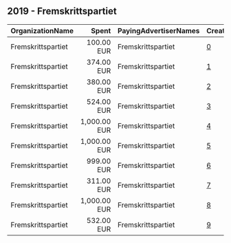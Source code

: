 ## 2019 - Fremskrittspartiet 
|OrganizationName|Spent|PayingAdvertiserNames|CreativeUrls|Impressions|Genders|AgeBrackets|CountryCodes|BillingAddresses|CandidateBallotInformation|
|:---|---:|:---|:---|---:|:---|:---|:---|:---|:---|
|Fremskrittspartiet|100.00 EUR|Fremskrittspartiet|[0](https://www.snap.com/political-ads/asset/70f51adf3d8b4cda1618b5eccff32d0b6f7199774b140af37a57248c47406df8?mediaType=mp4)|38,197||18+|norway|"Karl Johans gate 25,Oslo,0159,NO"||
|Fremskrittspartiet|374.00 EUR|Fremskrittspartiet|[1](https://www.snap.com/political-ads/asset/a5401fa442a92ca5103bc09c43e0e8c8a31a28c3da108dcc370018c03f2bd952?mediaType=mp4)|54,785||18+|norway|"Karl Johans gate 25,Oslo,0159,NO"||
|Fremskrittspartiet|380.00 EUR|Fremskrittspartiet|[2](https://www.snap.com/political-ads/asset/21919500772739593395350fba94a655d22499367cca1212276b22e95459bd7f?mediaType=mp4)|52,332||18+|norway|"Karl Johans gate 25,Oslo,0159,NO"||
|Fremskrittspartiet|524.00 EUR|Fremskrittspartiet|[3](https://www.snap.com/political-ads/asset/75b1ef3a6f21e3ee31dfe2242bf9048ccc3cf8950e4045dcca8ff79f260f19d2?mediaType=mp4)|153,329|||norway|"Karl Johans gate 25,Oslo,0159,NO"||
|Fremskrittspartiet|1,000.00 EUR|Fremskrittspartiet|[4](https://www.snap.com/political-ads/asset/f369c464d377de9914a780dd0c8726d5e90b59996b4a9cf3ebdc6142fd85e3b4?mediaType=mp4)|419,735||18+|norway|"Karl Johans gate 25,Oslo,0159,NO"||
|Fremskrittspartiet|1,000.00 EUR|Fremskrittspartiet|[5](https://www.snap.com/political-ads/asset/c7c5112ea5d714f6c4630553685ae119a053dd2f37134fe0f761983a22fa7f2f?mediaType=mp4)|420,890||18+|norway|"Karl Johans gate 25,Oslo,0159,NO"||
|Fremskrittspartiet|999.00 EUR|Fremskrittspartiet|[6](https://www.snap.com/political-ads/asset/bf1d08a00a10fcecd73bf90a0b6b1dfdbb14ca4da5cee6c7eeb211cd7ccfd6f8?mediaType=mp4)|418,098||18+|norway|"Karl Johans gate 25,Oslo,0159,NO"||
|Fremskrittspartiet|311.00 EUR|Fremskrittspartiet|[7](https://www.snap.com/political-ads/asset/335f406297e2743dd3e1b6e23df6f3822f7eb8ce7c57d94833a4a6feab43507c?mediaType=mp4)|43,988||18+|norway|"Karl Johans gate 25,Oslo,0159,NO"||
|Fremskrittspartiet|1,000.00 EUR|Fremskrittspartiet|[8](https://www.snap.com/political-ads/asset/0174b616787498c39e9ef21332c8a7b40c289f12007749cedbb05b7de6e7fed0?mediaType=mp4)|353,402||18+|norway|"Karl Johans gate 25,Oslo,0159,NO"||
|Fremskrittspartiet|532.00 EUR|Fremskrittspartiet|[9](https://www.snap.com/political-ads/asset/0b783e796a9debefe34271770ba819af6f6a210dbcfec17c24639166c919e581?mediaType=mp4)|203,810||18+|norway|"Karl Johans gate 25,Oslo,0159,NO"||
